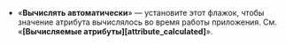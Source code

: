 * «**Вычислять автоматически**» — установите этот флажок, чтобы значение атрибута вычислялось во время работы приложения. См. «**[Вычисляемые атрибуты][attribute_calculated]**».
